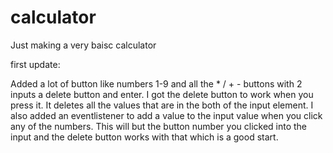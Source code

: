# calculator
Just making a very baisc calculator

first update:

  Added a lot of button like numbers 1-9 and all the * / + - buttons with 2 inputs a delete button and enter.
I got the delete button to work when you press it. It deletes all the values that are in the both of the input element. 
I also added an eventlistener to add a value to the input value when you click any of the numbers. This will but the button number you clicked into the input and the delete button works with that which is a good start. 




